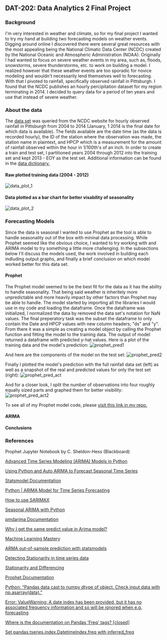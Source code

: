 ## DAT-202: Data Analytics 2 Final Project

### Background

I'm very interested in weather and climate, so for my final project I wanted to try my hand at building two forecasting models on weather events. Digging around online I discovered there were several great resources with the most appealing being the National Climatic Data Center (NCDC) created by the National Oceanic and Atmospheric Administration (NOAA). Originally I had wanted to focus on severe weather events in my area, such as, floods, snowstorms, severe thunderstorms, etc. to work on building a model. I realized however that these weather events are too sporadic for novice modeling and wouldn't necessarily lend themselves well to forecasting. With that I pivoted to rainfall, specifically observed rainfall in Pittsburgh. I found that the NCDC publishes an hourly percipitation dataset for my region terminating in 2014. I decided to query data for a period of ten years and use that instead of severe weather. 

### About the data

The [data set](https://www.ncdc.noaa.gov/cdo-web/datasets#PRECIP_HLY) was queried from the NCDC website for hourly observed rainfall in Pittsburgh from 2004 to 2014 (January, 1 2014 is the final date for which data is available). The fields available are the date time (as the data is recorded hourly), the ID of the station where the observation was made, the station name in plaintext, and HPCP which is a measurement for the amount of rainfall observed within the hour in 1/100th's of an inch. In order to create a train and test set, I partitioned years 2004 through 2012 into the training set and kept 2013 - EOY as the test set.
Additional information can be found in the [data dictionary.](https://www1.ncdc.noaa.gov/pub/data/cdo/documentation/PRECIP_HLY_documentation.pdf)
#### Raw plotted training data (2004 - 2012)
![data_plot_1](./code/prophet_plot1.png)
#### Data plotted as a bar chart for better visability of seasonality
![data_plot_2](./code/prophet_plot2.png)


### Forecasting Models

Since the data is seasonal I wanted to use Prophet as the tool is able to handle seasonality out of the box with mininal data processing. While Prophet seemed like the obvious choice, I wanted to try working with and ARIMA model to try something a little more challenging. In the subsections below I'll discuss the models used, the work involved in building each indluding output graphs, and finally a brief conclusion on which model worked better for this data set.

#### Prophet

The Prophet model seemed to be the best fit for the data as it has the ability to handle seasonality. That being said weather is inheritely more unpredictable and more heavily impact by other factors than Prophet may be able to handle. 
The model started by importing all the libraries I would use in my code and loading the dataframe. Once the dataframe was initialized, I normalized the data by removed the data set's notation for NaN values. The final preperatory task was the subset the dataframe to only contain the Date and HPCP values with new column headers; "ds" and "y".
From there it was a simple as creating a model object by calling the Prophet function and fitting the model to the training data. The output of model returned a dataframe with predicted y-hat values. 
Here is a plot of the training data and the model's prediction:
![prophet_pred1](./code/prophet_pred_rain.png)

And here are the components of the model on the test set:
![prophet_pred2](./code/prophet_model_comp.png)

Finally I plotted the model's prediction with the full rainfall data set (left) as well as a snapshot of the real and predicted values for only the test set (right):
![prophet_pred_act](./code/prophet_pred_act.png)

And for a closer look, I split the number of observations into four roughly equally sized parts and graphed them for better visibility:
![prophet_pred_act2](./code/prophet_pred_act2.png)

To see all of my Prophet model code, please [visit this link in my repo.](https://github.com/zachary-trozenski/dat202_ccac/blob/master/final_project/code/Final_Project_Prophet_code.ipynb)

#### ARIMA


#### Conclusions


### References

Prophet Jupyter Notebook by C. Sheldon-Hess (Blackboard)

[Advanced Time Series Modeling (ARIMA) Models in Python](https://www.pluralsight.com/guides/advanced-time-series-modeling-(arima)-models-in-python)

[Using Python and Auto ARIMA to Forecast Seasonal Time Series](https://medium.com/@josemarcialportilla/using-python-and-auto-arima-to-forecast-seasonal-time-series-90877adff03c)

[Statsmodel Documentation](https://www.statsmodels.org)

[Python | ARIMA Model for Time Series Forecasting](https://www.geeksforgeeks.org/python-arima-model-for-time-series-forecasting/)

[How to use SARIMAX](https://www.kaggle.com/poiupoiu/how-to-use-sarimax)

[Seasonal ARIMA with Python](https://www.seanabu.com/2016/03/22/time-series-seasonal-ARIMA-model-in-python/)

[pmdarima Documentation](https://alkaline-ml.com/pmdarima/)

[Why I get the same predict value in Arima model?](https://stats.stackexchange.com/questions/333092/why-i-get-the-same-predict-value-in-arima-model)

[Machine Learning Mastery](https://machinelearningmastery.com/)

[ARMA out-of-sample prediction with statsmodels](https://stackoverflow.com/questions/18616588/arma-out-of-sample-prediction-with-statsmodels)

[Detecting Stationarity in time series data](https://towardsdatascience.com/detecting-stationarity-in-time-series-data-d29e0a21e638)

[Stationarity and Differencing](https://otexts.com/fpp2/stationarity.html)

[Prophet Documentation](https://facebook.github.io/prophet/docs/quick_start.html)

[Python: “Pandas data cast to numpy dtype of object. Check input data with np.asarray(data).”](https://stackoverflow.com/questions/46534512/python-pandas-data-cast-to-numpy-dtype-of-object-check-input-data-with-np-asa)

[Error: ValueWarning: A date index has been provided, but it has no associated frequency information and so will be ignored when e.g. forecasting](https://stackoverflow.com/questions/58510659/error-valuewarning-a-date-index-has-been-provided-but-it-has-no-associated-fr)

[Where is the documentation on Pandas 'Freq' tags? [closed]](https://stackoverflow.com/questions/35339139/where-is-the-documentation-on-pandas-freq-tags)

[Set pandas.tseries.index.DatetimeIndex.freq with inferred_freq](https://stackoverflow.com/questions/40222583/set-pandas-tseries-index-datetimeindex-freq-with-inferred-freq#40222783)
